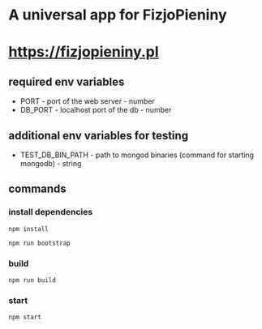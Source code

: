 # A universal app for FizjoPieniny

# https://fizjopieniny.pl

## required env variables

- PORT - port of the web server - number
- DB_PORT - localhost port of the db - number

## additional env variables for testing

- TEST_DB_BIN_PATH - path to mongod binaries (command for starting mongodb) - string

## commands

### install dependencies

```shell
npm install

npm run bootstrap
```

### build

```
npm run build
```

### start

```
npm start
```
